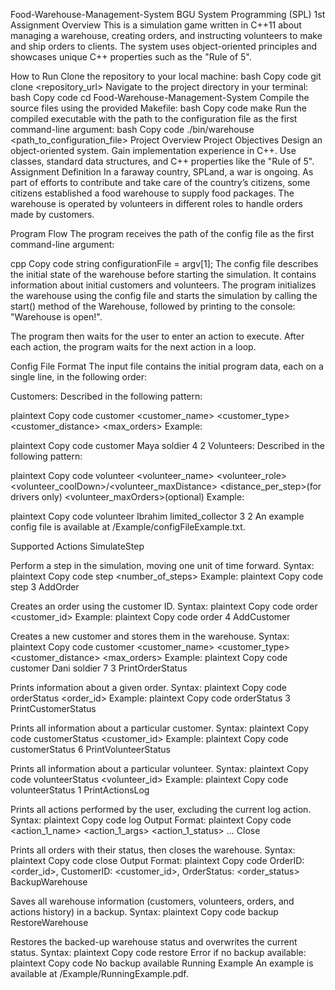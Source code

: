 Food-Warehouse-Management-System
BGU System Programming (SPL) 1st Assignment
Overview
This is a simulation game written in C++11 about managing a warehouse, creating orders, and instructing volunteers to make and ship orders to clients. The system uses object-oriented principles and showcases unique C++ properties such as the "Rule of 5".

How to Run
Clone the repository to your local machine:
bash
Copy code
git clone <repository_url>
Navigate to the project directory in your terminal:
bash
Copy code
cd Food-Warehouse-Management-System
Compile the source files using the provided Makefile:
bash
Copy code
make
Run the compiled executable with the path to the configuration file as the first command-line argument:
bash
Copy code
./bin/warehouse <path_to_configuration_file>
Project Overview
Project Objectives
Design an object-oriented system.
Gain implementation experience in C++.
Use classes, standard data structures, and C++ properties like the "Rule of 5".
Assignment Definition
In a faraway country, SPLand, a war is ongoing. As part of efforts to contribute and take care of the country’s citizens, some citizens established a food warehouse to supply food packages. The warehouse is operated by volunteers in different roles to handle orders made by customers.

Program Flow
The program receives the path of the config file as the first command-line argument:

cpp
Copy code
string configurationFile = argv[1];
The config file describes the initial state of the warehouse before starting the simulation. It contains information about initial customers and volunteers. The program initializes the warehouse using the config file and starts the simulation by calling the start() method of the Warehouse, followed by printing to the console: "Warehouse is open!".

The program then waits for the user to enter an action to execute. After each action, the program waits for the next action in a loop.

Config File Format
The input file contains the initial program data, each on a single line, in the following order:

Customers: Described in the following pattern:

plaintext
Copy code
customer <customer_name> <customer_type> <customer_distance> <max_orders>
Example:

plaintext
Copy code
customer Maya soldier 4 2
Volunteers: Described in the following pattern:

plaintext
Copy code
volunteer <volunteer_name> <volunteer_role> <volunteer_coolDown>/<volunteer_maxDistance> <distance_per_step>(for drivers only) <volunteer_maxOrders>(optional)
Example:

plaintext
Copy code
volunteer Ibrahim limited_collector 3 2
An example config file is available at /Example/configFileExample.txt.

Supported Actions
SimulateStep

Perform a step in the simulation, moving one unit of time forward.
Syntax:
plaintext
Copy code
step <number_of_steps>
Example:
plaintext
Copy code
step 3
AddOrder

Creates an order using the customer ID.
Syntax:
plaintext
Copy code
order <customer_id>
Example:
plaintext
Copy code
order 4
AddCustomer

Creates a new customer and stores them in the warehouse.
Syntax:
plaintext
Copy code
customer <customer_name> <customer_type> <customer_distance> <max_orders>
Example:
plaintext
Copy code
customer Dani soldier 7 3
PrintOrderStatus

Prints information about a given order.
Syntax:
plaintext
Copy code
orderStatus <order_id>
Example:
plaintext
Copy code
orderStatus 3
PrintCustomerStatus

Prints all information about a particular customer.
Syntax:
plaintext
Copy code
customerStatus <customer_id>
Example:
plaintext
Copy code
customerStatus 6
PrintVolunteerStatus

Prints all information about a particular volunteer.
Syntax:
plaintext
Copy code
volunteerStatus <volunteer_id>
Example:
plaintext
Copy code
volunteerStatus 1
PrintActionsLog

Prints all actions performed by the user, excluding the current log action.
Syntax:
plaintext
Copy code
log
Output Format:
plaintext
Copy code
<action_1_name> <action_1_args> <action_1_status> ...
Close

Prints all orders with their status, then closes the warehouse.
Syntax:
plaintext
Copy code
close
Output Format:
plaintext
Copy code
OrderID: <order_id>, CustomerID: <customer_id>, OrderStatus: <order_status>
BackupWarehouse

Saves all warehouse information (customers, volunteers, orders, and actions history) in a backup.
Syntax:
plaintext
Copy code
backup
RestoreWarehouse

Restores the backed-up warehouse status and overwrites the current status.
Syntax:
plaintext
Copy code
restore
Error if no backup available:
plaintext
Copy code
No backup available
Running Example
An example is available at /Example/RunningExample.pdf.

